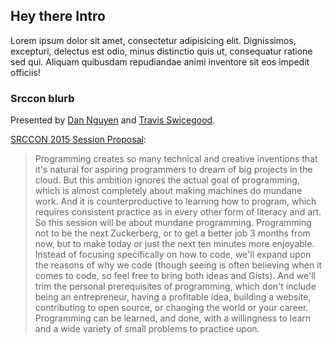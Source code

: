 

## Hey there Intro

Lorem ipsum dolor sit amet, consectetur adipisicing elit. Dignissimos, excepturi, delectus est odio, minus distinctio quis ut, consequatur ratione sed qui. Aliquam quibusdam repudiandae animi inventore sit eos impedit officiis!



### Srccon blurb

Presented by [Dan Nguyen](https://twitter.com/dancow) and [Travis Swicegood](https://twitter.com/tswicegood).


[SRCCON 2015 Session Proposal](http://srccon.org/sessions/#proposal-106215):

> Programming creates so many technical and creative inventions that it's natural for aspiring programmers to dream of big projects in the cloud. But this ambition ignores the actual goal of programming, which is almost completely about making machines do mundane work. And it is counterproductive to learning how to program, which requires consistent practice as in every other form of literacy and art. So this session will be about mundane programming. Programming not to be the next Zuckerberg, or to get a better job 3 months from now, but to make today or just the next ten minutes more enjoyable. Instead of focusing specifically on how to code, we'll expand upon the reasons of why we code (though seeing is often believing when it comes to code, so feel free to bring both ideas and Gists). And we'll trim the personal prerequisites of programming, which don't include being an entrepreneur, having a profitable idea, building a website, contributing to open source, or changing the world or your career. Programming can be learned, and done, with a willingness to learn and a wide variety of small problems to practice upon.





